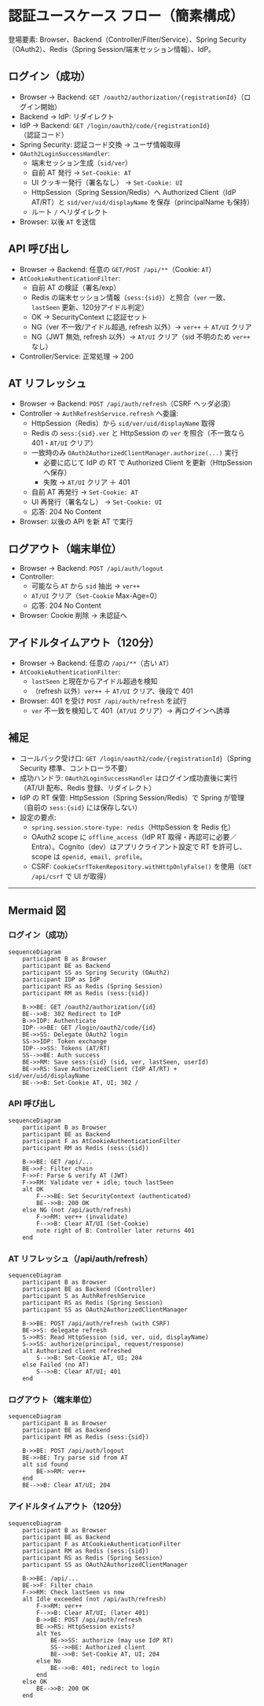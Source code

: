 # 認証ユースケース フロー（簡素構成）

登場要素: Browser、Backend（Controller/Filter/Service）、Spring Security（OAuth2）、Redis（Spring Session/端末セッション情報）、IdP。

## ログイン（成功）
- Browser → Backend: `GET /oauth2/authorization/{registrationId}`（ログイン開始）
- Backend → IdP: リダイレクト
- IdP → Backend: `GET /login/oauth2/code/{registrationId}`（認証コード）
- Spring Security: 認証コード交換 → ユーザ情報取得
- `OAuth2LoginSuccessHandler`:
  - 端末セッション生成（`sid/ver`）
  - 自前 AT 発行 → `Set-Cookie: AT`
  - UI クッキー発行（署名なし） → `Set-Cookie: UI`
  - HttpSession（Spring Session/Redis）へ Authorized Client（IdP AT/RT）と `sid/ver/uid/displayName` を保存（principalName も保持）
  - ルート `/` へリダイレクト
- Browser: 以後 `AT` を送信

## API 呼び出し
- Browser → Backend: 任意の `GET/POST /api/**`（Cookie: `AT`）
- `AtCookieAuthenticationFilter`:
  - 自前 AT の検証（署名/exp）
  - Redis の端末セッション情報（`sess:{sid}`）と照合（`ver` 一致、`lastSeen` 更新、120分アイドル判定）
  - OK → SecurityContext に認証セット
  - NG（ver 不一致/アイドル超過, refresh 以外）→ `ver++` ＋ `AT/UI` クリア
  - NG（JWT 無効, refresh 以外）→ `AT/UI` クリア（sid 不明のため `ver++` なし）
- Controller/Service: 正常処理 → 200

## AT リフレッシュ
- Browser → Backend: `POST /api/auth/refresh`（CSRF ヘッダ必須）
- Controller → `AuthRefreshService.refresh` へ委譲:
  - HttpSession（Redis）から `sid/ver/uid/displayName` 取得
  - Redis の `sess:{sid}.ver` と HttpSession の `ver` を照合（不一致なら 401・`AT/UI` クリア）
  - 一致時のみ `OAuth2AuthorizedClientManager.authorize(...)` 実行
    - 必要に応じて IdP の RT で Authorized Client を更新（HttpSession へ保存）
    - 失敗 → `AT/UI` クリア ＋ 401
  - 自前 AT 再発行 → `Set-Cookie: AT`
  - UI 再発行（署名なし） → `Set-Cookie: UI`
  - 応答: 204 No Content
- Browser: 以後の API を新 AT で実行

## ログアウト（端末単位）
- Browser → Backend: `POST /api/auth/logout`
- Controller:
  - 可能なら `AT` から `sid` 抽出 → `ver++`
  - `AT/UI` クリア（`Set-Cookie` Max-Age=0）
  - 応答: 204 No Content
- Browser: Cookie 削除 → 未認証へ

## アイドルタイムアウト（120分）
- Browser → Backend: 任意の `/api/**`（古い `AT`）
- `AtCookieAuthenticationFilter`:
  - `lastSeen` と現在からアイドル超過を検知
  - （refresh 以外）`ver++` ＋ `AT/UI` クリア、後段で 401
- Browser: 401 を受け `POST /api/auth/refresh` を試行
  - `ver` 不一致を検知して 401（`AT/UI` クリア）→ 再ログインへ誘導

## 補足
- コールバック受け口: `GET /login/oauth2/code/{registrationId}`（Spring Security 標準、コントローラ不要）
- 成功ハンドラ: `OAuth2LoginSuccessHandler` はログイン成功直後に実行（AT/UI 配布、Redis 登録、リダイレクト）
- IdP の RT 保管: HttpSession（Spring Session/Redis）で Spring が管理（自前の `sess:{sid}` には保存しない）
- 設定の要点:
  - `spring.session.store-type: redis`（HttpSession を Redis 化）
  - OAuth2 scope に `offline_access`（IdP RT 取得・再認可に必要／Entra）。Cognito（dev）はアプリクライアント設定で RT を許可し、scope は `openid, email, profile`。
  - CSRF: `CookieCsrfTokenRepository.withHttpOnlyFalse()` を使用（`GET /api/csrf` で UI が取得）

---

## Mermaid 図

### ログイン（成功）
```mermaid
sequenceDiagram
    participant B as Browser
    participant BE as Backend
    participant SS as Spring Security (OAuth2)
    participant IDP as IdP
    participant RS as Redis (Spring Session)
    participant RM as Redis (sess:{sid})

    B->>BE: GET /oauth2/authorization/{id}
    BE-->>B: 302 Redirect to IdP
    B->>IDP: Authenticate
    IDP-->>BE: GET /login/oauth2/code/{id}
    BE->>SS: Delegate OAuth2 login
    SS->>IDP: Token exchange
    IDP-->>SS: Tokens (AT/RT)
    SS-->>BE: Auth success
    BE->>RM: Save sess:{sid} (sid, ver, lastSeen, userId)
    BE->>RS: Save AuthorizedClient (IdP AT/RT) + sid/ver/uid/displayName
    BE-->>B: Set-Cookie AT, UI; 302 /
```

### API 呼び出し
```mermaid
sequenceDiagram
    participant B as Browser
    participant BE as Backend
    participant F as AtCookieAuthenticationFilter
    participant RM as Redis (sess:{sid})

    B->>BE: GET /api/...
    BE->>F: Filter chain
    F->>F: Parse & verify AT (JWT)
    F->>RM: Validate ver + idle; touch lastSeen
    alt OK
        F-->>BE: Set SecurityContext (authenticated)
        BE-->>B: 200 OK
    else NG (not /api/auth/refresh)
        F->>RM: ver++ (invalidate)
        F-->>B: Clear AT/UI (Set-Cookie)
        note right of B: Controller later returns 401
    end
```

### AT リフレッシュ（/api/auth/refresh）
```mermaid
sequenceDiagram
    participant B as Browser
    participant BE as Backend (Controller)
    participant S as AuthRefreshService
    participant RS as Redis (Spring Session)
    participant SS as OAuth2AuthorizedClientManager

    B->>BE: POST /api/auth/refresh (with CSRF)
    BE->>S: delegate refresh
    S->>RS: Read HttpSession (sid, ver, uid, displayName)
    S->>SS: authorize(principal, request/response)
    alt Authorized client refreshed
        S-->>B: Set-Cookie AT, UI; 204
    else Failed (no AT)
        S-->>B: Clear AT/UI; 401
    end
```

### ログアウト（端末単位）
```mermaid
sequenceDiagram
    participant B as Browser
    participant BE as Backend
    participant RM as Redis (sess:{sid})

    B->>BE: POST /api/auth/logout
    BE->>BE: Try parse sid from AT
    alt sid found
        BE->>RM: ver++
    end
    BE-->>B: Clear AT/UI; 204
```

### アイドルタイムアウト（120分）
```mermaid
sequenceDiagram
    participant B as Browser
    participant BE as Backend
    participant F as AtCookieAuthenticationFilter
    participant RM as Redis (sess:{sid})
    participant RS as Redis (Spring Session)
    participant SS as OAuth2AuthorizedClientManager

    B->>BE: /api/...
    BE->>F: Filter chain
    F->>RM: Check lastSeen vs now
    alt Idle exceeded (not /api/auth/refresh)
        F->>RM: ver++
        F-->>B: Clear AT/UI; (later 401)
        B->>BE: POST /api/auth/refresh
        BE->>RS: HttpSession exists?
        alt Yes
            BE->>SS: authorize (may use IdP RT)
            SS-->>BE: Authorized client
            BE-->>B: Set-Cookie AT, UI; 204
        else No
            BE-->>B: 401; redirect to login
        end
    else OK
        BE-->>B: 200 OK
    end
```
